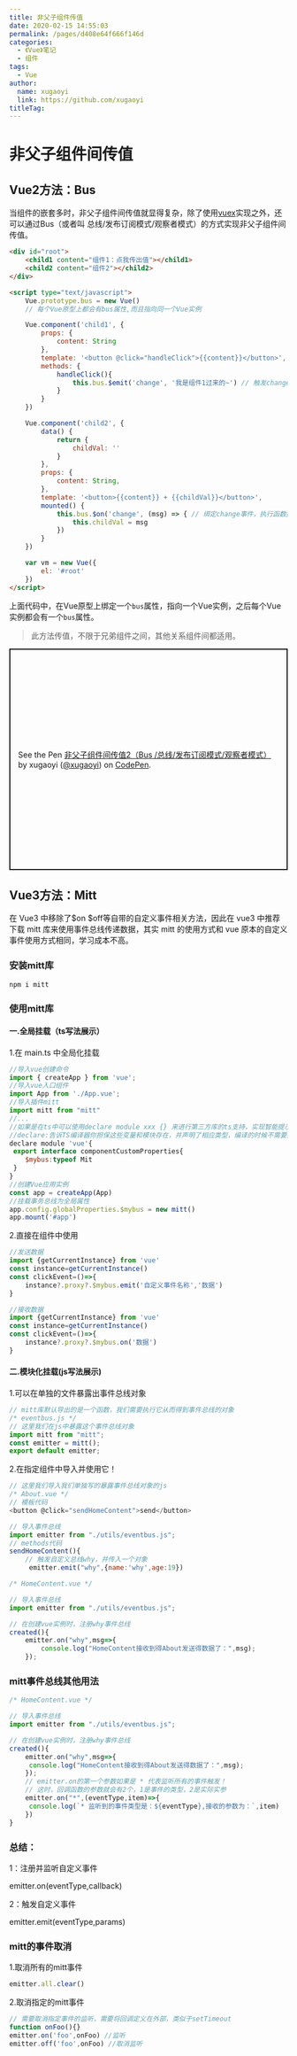 ```yaml
---
title: 非父子组件传值
date: 2020-02-15 14:55:03
permalink: /pages/d408e64f666f146d
categories: 
  - 《Vue》笔记
  - 组件
tags: 
  - Vue
author: 
  name: xugaoyi
  link: https://github.com/xugaoyi
titleTag: 
---
```

# 非父子组件间传值

## Vue2方法：Bus

当组件的嵌套多时，非父子组件间传值就显得复杂，除了使用[vuex](https://vuex.vuejs.org/zh/)实现之外，还可以通过Bus（或者叫 总线/发布订阅模式/观察者模式）的方式实现非父子组件间传值。

<!-- more -->

<div id="root">
		<child1 content="组件1：点我传出值"></child1>
		<child2 content="组件2"></child2>
	</div>

```html
<div id="root">
    <child1 content="组件1：点我传出值"></child1>
    <child2 content="组件2"></child2>
</div>

<script type="text/javascript">
	Vue.prototype.bus = new Vue()
	// 每个Vue原型上都会有bus属性,而且指向同一个Vue实例

	Vue.component('child1', {
		props: {
			content: String
		},
		template: '<button @click="handleClick">{{content}}</button>',
		methods: {
			handleClick(){
				this.bus.$emit('change', '我是组件1过来的~') // 触发change事件，传出值
			}
		}
	})

	Vue.component('child2', {
		data() {
			return {
				childVal: ''
			}
		},
		props: {
			content: String,
		},
		template: '<button>{{content}} + {{childVal}}</button>',
		mounted() {
			this.bus.$on('change', (msg) => { // 绑定change事件，执行函数接收值
				this.childVal = msg
			})
		}
	})

	var vm = new Vue({
		el: '#root'
	})
</script>
```
上面代码中，在Vue原型上绑定一个`bus`属性，指向一个Vue实例，之后每个Vue实例都会有一个`bus`属性。

> 此方法传值，不限于兄弟组件之间，其他关系组件间都适用。

<p class="codepen" data-height="400" data-theme-id="light" data-default-tab="js,result" data-user="xugaoyi" data-slug-hash="wvaGwEj" style="height: 400px; box-sizing: border-box; display: flex; align-items: center; justify-content: center; border: 2px solid; margin: 1em 0; padding: 1em;" data-pen-title="非父子组件间传值2（Bus /总线/发布订阅模式/观察者模式）">
  <span>See the Pen <a href="https://codepen.io/xugaoyi/pen/wvaGwEj">
  非父子组件间传值2（Bus /总线/发布订阅模式/观察者模式）</a> by xugaoyi (<a href="https://codepen.io/xugaoyi">@xugaoyi</a>)
  on <a href="https://codepen.io">CodePen</a>.</span>
</p>
<script async src="https://static.codepen.io/assets/embed/ei.js"></script>

## Vue3方法：Mitt
在 Vue3 中移除了$on $off等自带的自定义事件相关方法，因此在 vue3 中推荐下载 mitt 库来使用事件总线传递数据，其实 mitt 的使用方式和 vue 原本的自定义事件使用方式相同，学习成本不高。

### 安装mitt库
``` 
npm i mitt
```
### 使用mitt库
#### 一.全局挂载（ts写法展示）
1.在 main.ts 中全局化挂载
```js
//导入vue创建命令
import { createApp } from 'vue';
//导入vue入口组件
import App from './App.vue';
//导入插件mitt
import mitt from "mitt"
//...
//如果是在ts中可以使用declare module xxx {} 来进行第三方库的ts支持，实现智能提示
//declare:告诉TS编译器你担保这些变量和模块存在，并声明了相应类型，编译的时候不需要提示错误
declare module 'vue'{
 export interface componentCustomProperties{
	$mybus:typeof Mit
 }
}
//创建Vue应用实例
const app = createApp(App)
//挂载事务总线为全局属性
app.config.globalProperties.$mybus = new mitt()
app.mount('#app')
```
2.直接在组件中使用
```js
//发送数据
import {getCurrentInstance} from 'vue'
const instance=getCurrentInstance()
const clickEvent=()=>{
	instance?.proxy?.$mybus.emit('自定义事件名称','数据')
}
```

```js
//接收数据
import {getCurrentInstance} from 'vue'
const instance=getCurrentInstance()
const clickEvent=()=>{
	instance?.proxy?.$mybus.on('数据')
}
```

#### 二.模块化挂载(js写法展示)
1.可以在单独的文件暴露出事件总线对象
``` js
// mitt库默认导出的是一个函数，我们需要执行它从而得到事件总线的对象
/* eventbus.js */
// 这里我们在js中暴露这个事件总线对象
import mitt from "mitt";
const emitter = mitt();
export default emitter;
```
2.在指定组件中导入并使用它！
```js
// 这里我们导入我们单独写的暴露事件总线对象的js
/* About.vue */
// 模板代码
<button @click="sendHomeContent">send</button>  

// 导入事件总线
import emitter from "./utils/eventbus.js";  
// methods代码
sendHomeContent(){
    // 触发自定义总线why，并传入一个对象
     emitter.emit("why",{name:'why',age:19})
```
```js
/* HomeContent.vue */

// 导入事件总线
import emitter from "./utils/eventbus.js";

// 在创建vue实例时，注册why事件总线
created(){
    emitter.on("why",msg=>{
        console.log("HomeContent接收到得About发送得数据了：",msg);
    });
```

### mitt事件总线其他用法
```js
/* HomeContent.vue */

// 导入事件总线
import emitter from "./utils/eventbus.js";

// 在创建vue实例时，注册why事件总线
created(){
    emitter.on("why",msg=>{
     console.log("HomeContent接收到得About发送得数据了：",msg);
    });
    // emitter.on的第一个参数如果是 * 代表监听所有的事件触发！
    // 这时，回调函数的参数就会有2个，1是事件的类型，2是实际实参
    emitter.on("*",(eventType,item)=>{
     console.log(`* 监听到的事件类型是：${eventType},接收的参数为：`,item)
    })
}
```
### 总结：

1：注册并监听自定义事件

emitter.on(eventType,callback)

2：触发自定义事件

emitter.emit(eventType,params)

### mitt的事件取消
1.取消所有的mitt事件
```js
emitter.all.clear()
```
2.取消指定的mitt事件
```js
// 需要取消指定事件的监听，需要将回调定义在外部，类似于setTimeout
function onFoo(){}
emitter.on('foo',onFoo) //监听
emitter.off('foo',onFoo) //取消监听
```
